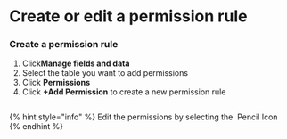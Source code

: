 # Create or edit a permission rule

### Create a permission rule <a href="#create-a-new-permission-0-1" id="create-a-new-permission-0-1"></a>

1. Click<img src="https://3670244749-files.gitbook.io/~/files/v0/b/gitbook-x-prod.appspot.com/o/spaces%2F6QaGf7ZvNU2Re8mlQTaJ%2Fuploads%2FhTZDNl1iTPyTpvylyDfe%2FCleanShot%202024-04-02%20at%2009.08.24%402x.png?alt=media&#x26;token=5d8077d2-064e-4f87-bd6e-d2b09f9b3e98" alt="" data-size="line">**Manage fields and data**
2. Select the table you want to add permissions
3. Click **Permissions**
4. Click **+Add Permission** to create a new permission rule

<figure><img src="https://3670244749-files.gitbook.io/~/files/v0/b/gitbook-x-prod.appspot.com/o/spaces%2F6QaGf7ZvNU2Re8mlQTaJ%2Fuploads%2FrWYf9V4APZgdRXBiqu57%2FCleanShot%202024-04-17%20at%2012.28.28.gif?alt=media&#x26;token=e05c9838-8e77-4380-a293-437bf2731dcd" alt=""><figcaption></figcaption></figure>

{% hint style="info" %}
Edit the permissions by selecting the <img src="https://3670244749-files.gitbook.io/~/files/v0/b/gitbook-x-prod.appspot.com/o/spaces%2F6QaGf7ZvNU2Re8mlQTaJ%2Fuploads%2F76e3bvFijIplrWQDhqm5%2FCleanShot%202024-04-17%20at%2010.13.50%402x.png?alt=media&#x26;token=76aa48ed-19de-43ed-a9dd-758f190b9d9b" alt="" data-size="line"> Pencil Icon
{% endhint %}
